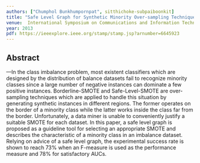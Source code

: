 ```yaml
---
authors: ["Chumphol Bunkhumpornpat", sitthichoke-subpaiboonkit]
title: "Safe Level Graph for Synthetic Minority Over-sampling Techniques"
venue:  International Symposium on Communications and Information Technologies (ISCIT)
year: 2013
pdf: https://ieeexplore.ieee.org/stamp/stamp.jsp?arnumber=6645923
---
```


## Abstract

—In the class imbalance problem, most existent
classifiers which are designed by the distribution of balance
datasets fail to recognize minority classes since a large number of
negative instances can dominate a few positive instances.
Borderline-SMOTE and Safe-Level-SMOTE are over-sampling
techniques which are applied to handle this situation by
generating synthetic instances in different regions. The former
operates on the border of a minority class while the latter works
inside the class far from the border. Unfortunately, a data miner
is unable to conveniently justify a suitable SMOTE for each
dataset. In this paper, a safe level graph is proposed as a
guideline tool for selecting an appropriate SMOTE and describes
the characteristic of a minority class in an imbalance dataset.
Relying on advice of a safe level graph, the experimental success
rate is shown to reach 73% when an F-measure is used as the
performance measure and 78% for satisfactory AUCs.
